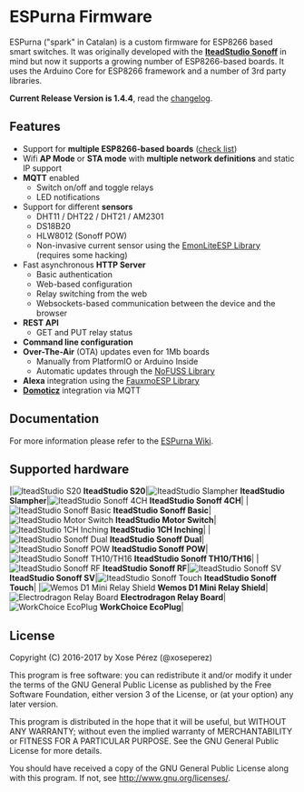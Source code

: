# ESPurna Firmware

ESPurna ("spark" in Catalan) is a custom firmware for ESP8266 based smart switches.
It was originally developed with the **[IteadStudio Sonoff](https://www.itead.cc/sonoff-wifi-wireless-switch.html)** in mind but now it supports a growing number of ESP8266-based boards.
It uses the Arduino Core for ESP8266 framework and a number of 3rd party libraries.

**Current Release Version is 1.4.4**, read the [changelog](CHANGELOG.md).

## Features

* Support for **multiple ESP8266-based boards** ([check list](#supported-hardware))
* Wifi **AP Mode** or **STA mode** with **multiple network definitions** and static IP support
* **MQTT** enabled
    * Switch on/off and toggle relays
    * LED notifications
* Support for different **sensors**
    * DHT11 / DHT22 / DHT21 / AM2301
    * DS18B20
    * HLW8012 (Sonoff POW)
    * Non-invasive current sensor using the [EmonLiteESP Library](https://bitbucket.org/xoseperez/emonliteesp) (requires some hacking)
* Fast asynchronous **HTTP Server**
    * Basic authentication
    * Web-based configuration
    * Relay switching from the web
    * Websockets-based communication between the device and the browser
* **REST API**
    * GET and PUT relay status
* **Command line configuration**
* **Over-The-Air** (OTA) updates even for 1Mb boards
    * Manually from PlatformIO or Arduino Inside
    * Automatic updates through the [NoFUSS Library](https://bitbucket.org/xoseperez/nofuss)
* **Alexa** integration using the [FauxmoESP Library](https://bitbucket.org/xoseperez/fauxmoesp)
* [**Domoticz**](https://domoticz.com/) integration via MQTT

## Documentation

For more information please refer to the [ESPurna Wiki](https://bitbucket.org/xoseperez/espurna/wiki/Home).


## Supported hardware

|![IteadStudio S20](images/devices/s20.jpg) **IteadStudio S20**|![IteadStudio Slampher](images/devices/slampher.jpg) **IteadStudio Slampher**|![IteadStudio Sonoff 4CH](images/devices/sonoff-4ch.jpg) **IteadStudio Sonoff 4CH**|
|![IteadStudio Sonoff Basic](images/devices/sonoff-basic.jpg) **IteadStudio Sonoff Basic**|![IteadStudio Motor Switch](images/devices/motor-switch.jpg) **IteadStudio Motor Switch**|![IteadStudio 1CH Inching](images/devices/1ch-inching.jpg) **IteadStudio 1CH Inching**|
|![IteadStudio Sonoff Dual](images/devices/sonoff-dual.jpg) **IteadStudio Sonoff Dual**|![IteadStudio Sonoff POW](images/devices/sonoff-pow.jpg) **IteadStudio Sonoff POW**|![IteadStudio Sonoff TH10/TH16](images/devices/sonoff-th10-th16.jpg) **IteadStudio Sonoff TH10/TH16**|
|![IteadStudio Sonoff RF](images/devices/sonoff-rf.jpg) **IteadStudio Sonoff RF**|![IteadStudio Sonoff SV](images/devices/sonoff-sv.jpg) **IteadStudio Sonoff SV**|![IteadStudio Sonoff Touch](images/devices/sonoff-touch.jpg) **IteadStudio Sonoff Touch**|
|![Wemos D1 Mini Relay Shield](images/devices/d1mini.jpg) **Wemos D1 Mini Relay Shield**|![Electrodragon Relay Board](images/devices/electrodragon-relay-board.jpg) **Electrodragon Relay Board**|![WorkChoice EcoPlug](images/devices/workchoice-ecoplug.jpg) **WorkChoice EcoPlug**|


## License

Copyright (C) 2016-2017 by Xose Pérez (@xoseperez)

This program is free software: you can redistribute it and/or modify
it under the terms of the GNU General Public License as published by
the Free Software Foundation, either version 3 of the License, or
(at your option) any later version.

This program is distributed in the hope that it will be useful,
but WITHOUT ANY WARRANTY; without even the implied warranty of
MERCHANTABILITY or FITNESS FOR A PARTICULAR PURPOSE.  See the
GNU General Public License for more details.

You should have received a copy of the GNU General Public License
along with this program.  If not, see <http://www.gnu.org/licenses/>.

